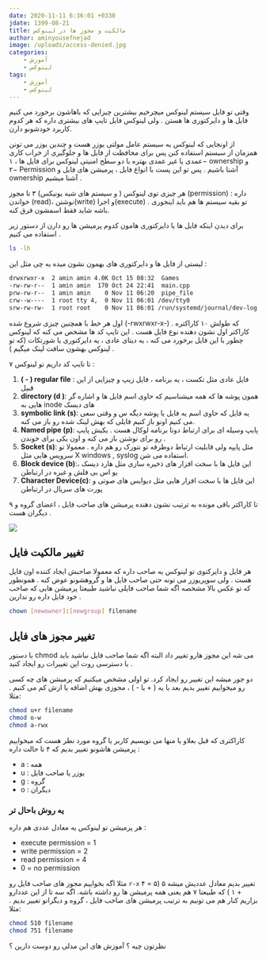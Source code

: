 ```yaml
---
date: 2020-11-11 6:36:01 +0330
jdate: 1399-08-21
title: مالکیت و مجوز ها در لینوکس
author: aminyousefnejad
image: /uploads/access-denied.jpg
categories:
    - آموزش
    - لینوکس
tags:
    - آموزش
    - لینوکس
---
```


وقتی تو فایل سیستم  لینوکس میچرخیم بیشترین چیزایی که باهاشون برخورد می کنیم فایل ها و دایرکتوری ها هستن . ولی لینوکس فایل تایپ های بیشتری داره که هر کدوم کاربرد خودشونو دارن. 

از اونجایی که لینوکس یه سیستم عامل مولتی یوزر هست و چندین یوزر می تونن همزمان از سیستم استفاده کنن پس برای  محافظت از فایل ها و جلوگیری از خراب کاری عمدی یا غیر عمدی بهتره  با دو سطح امنیتی لینوکس برای فایل ها ، ۱− ownership و ۲− Permission آشنا باشیم . پس تو این پست با انواع فایل ، پرمیشن های فایل و ownership  آشنا میشیم . 

<div id="read-more"></div>

هر چیزی توی لینوکس ( و سیستم های شبه یونیکس) ۳ تا مجوز (permission) داره : خواندن (read)، نوشتن(write) و اجرا(execute) . تو بقیه سیستم ها هم باید اینجوری باشه شاید فقط اسمشون فرق کنه. 

 برای دیدن اینکه فایل ها یا دایرکتوری هامون کدوم پرمیشن ها رو دارن از دستور زیر استفاده می کنیم . 

```sh
ls -lh

```

لیستی از فایل ها و دایرکتوری های  بهمون نشون میده یه چی مثل این : 

```bash
drwxrwxr-x  2 amin amin 4.0K Oct 15 08:32  Games
-rw-rw-r--  1 amin amin  170 Oct 24 22:41  main.cpp
prw-rw-r--  1 amin amin    0 Nov 11 06:20  pipe_file
crw--w----  1 root tty 4,  0 Nov 11 06:01 /dev/tty0
srw-rw-rw-  1 root root    0 Nov 11 06:01 /run/systemd/journal/dev-log
```

اول هر خط با همچنین چیزی شروع شده (-rwxrwxr-x-) که طولش ۱۰ کاراکتره . کاراکتر اول نشون دهنده نوع فایل هست . این تایپ کد ها مشخص می کنه که لینوکس چطور  با این فایل برخورد می کنه ، یه دیتای عادی ، یه دایرکتوری یا شورتکات (که تو لینوکس بهشون سافت لینک میگیم )  .

۷ تا تایپ کد داریم تو لینوکس :

1. **( - ) regular file** :  فایل عادی مثل تکست ، یه برنامه ، فایل زیپ و چیزایی از این قبیل 
2. **directory (d )**: همون پوشه ها که همه میشناسیم که حاوی اسم فایل ها و اشاره گر هایی به inode های دیسک 
3. **symbolic link (s)**:  یه فایل که حاوی اسم یه فایل یا پوشه دیگه س و وقتی سعی می کنیم اونو باز کنیم فایلی که بهش لینک شده رو باز می کنه.
4. **Named pipe (p)**: پایپ وسیله ای برای ارتباط دوتا برنامه لوکال هست . یکیش پایپ رو برای نوشتن باز می کنه و اون یکی برای خوندن . 
5. **Socket (s)**: مثل پایپه ولی قابلیت ارتباط دوطرفه تو نتورک رو هم داره . معمولا تو سرویس هایی مثل X windows  , syslog استفاده می شن.
6. **Block device (b)**:این فایل ها با سخت افزار های ذخیره سازی مثل هارد دیسک ، یو اس بی فلش و غیره در ارتباطن 
7. **Character Device(c)**: این فایل ها با سخت افزار هایی مثل دیوایس های صوتی و پورت های سریال در ارتباطن 

 ۹ تا کاراکتر باقی مونده به ترتیب نشون دهنده پرمیشن های صاحب فایل ، اعضای گروه و دیگران هست . 

<img src="/uploads/permissions.png ">

## تغییر مالکیت فایل

هر فایل و دایرکتوی تو لینوکس یه صاحب داره که معمولا صاحبش ایجاد کننده اون فایل هست . ولی سوپریوزر می تونه حتی صاحب فایل ها و گروهشونو عوض کنه . همونطور که تو عکس بالا مشخصه اگه شما صاحب فایلی نباشید طبیعتا پرمیشن هایی که صاحب خود فایل داره رو ندارین .

```sh 
chown [newowner]:[newgroup] filename 
```



## تغییر مجوز های فایل

با دستور chmod می شه این مجوز هارو تغییر داد البته اگه شما صاحب فایل نباشید باید با دسترسی روت این تغییرات رو ایجاد کنید . 

دو جور میشه این تغییر رو ایجاد کرد. تو اولی مشخص میکنیم که پرمیشن های چه کسی رو میخواییم تغییر بدیم بعد با یه ( + یا - ) ، مجوزی بهش اضافه یا ازش کم می کنیم . مثلا: 

```sh
chmod u+r filename 
chmod o-w
chmod a-rwx
```

کاراکتری که قبل بعلاو یا منها می نویسیم کاربر یا گروه مورد نظر هست که میخواییم پرمیشن هاشونو تغییر بدیم که ۴ تا حالت داره :

- a : همه 
- u : یوزر یا صاحب فایل 
- g : گروه 
- o : دیگران 

### یه روش باحال تر

هر پرمیشن تو لینوکس یه معادل عددی هم داره : 

- execute permission = 1 
- write permission = 2 
- read permission = 4 
- 0 = no permission

مثلا اگه بخواییم مجوز های صاحب فایل رو `r-x` تغییر بدیم معادل عددیش میشه ۵ (۵ = ۴ + ۱ ) که طبیعتا ۷ هم یعنی همه پرمیشن ها رو داشته باشه. اگه سه تا از این عددارو بزاریم کنار هم می تونیم به ترتیب پرمیشن های صاحب فایل ، گروه و دیگرانو تغییر بدیم . مثلا:

```sh
chmod 510 filename 
chmod 751 filename 
```



نظرتون چیه ؟ آموزش های این مدلی رو دوست دارین ؟